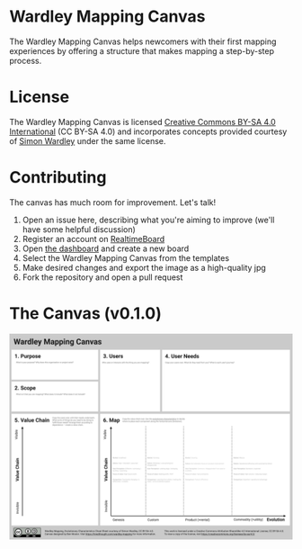 # Wardley Mapping Canvas

The Wardley Mapping Canvas helps newcomers with their first mapping experiences by offering a structure that makes mapping a step-by-step process.

# License

The Wardley Mapping Canvas is licensed [Creative Commons BY-SA 4.0 International](https://creativecommons.org/licenses/by-sa/4.0/) (CC BY-SA 4.0) and incorporates concepts provided courtesy of [Simon Wardley](https://twitter.com/swardley) under the same license.

# Contributing

The canvas has much room for improvement. Let's talk!

1. Open an issue here, describing what you're aiming to improve (we'll have some helpful discussion)
2. Register an account on [RealtimeBoard](https://realtimeboard.com)
3. Open [the dashboard](https://realtimeboard.com/app/dashboard/) and create a new board
4. Select the Wardley Mapping Canvas from the templates
5. Make desired changes and export the image as a high-quality jpg
6. Fork the repository and open a pull request

# The Canvas (v0.1.0)

![Wardley Mapping Canvas](/Wardley%20Mapping%20Canvas.jpg?raw=true)
